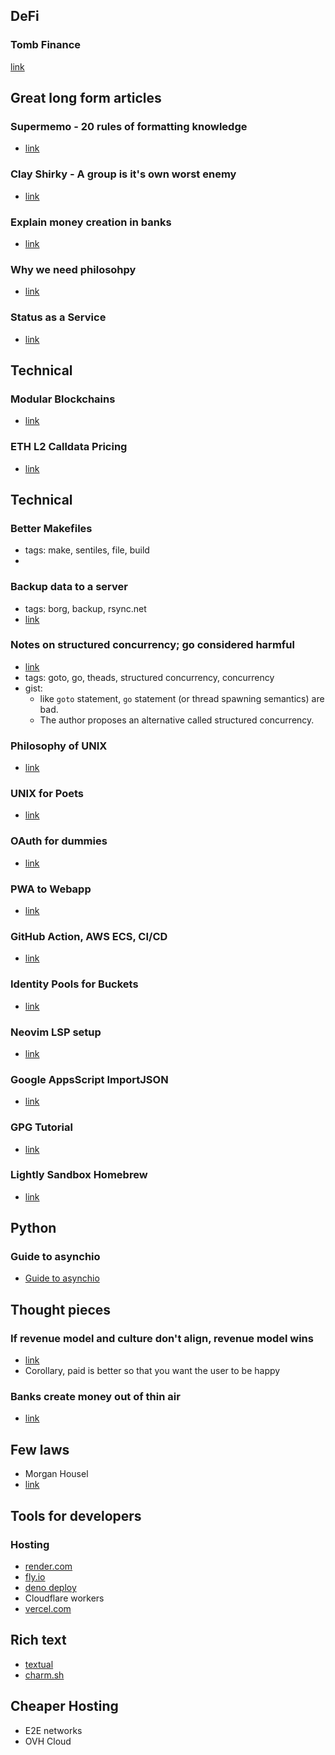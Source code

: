 ## DeFi

### Tomb Finance
[link](https://medium.com/@bonnotguillaume/defi-tomb-finance-ftm-on-steroids-with-farming-auto-compounding-using-grim-finance-9b40bb57c108)

## Great long form articles

### Supermemo - 20 rules of formatting knowledge
- [link](super-memory.com/articles/20rules.htm)

### Clay Shirky - A group is it's own worst enemy
- [link](https://www.gwern.net/docs/technology/2005-shirky-agroupisitsownworstenemy.pdf)

### Explain money creation in banks
- [link](https://www.attejuvonen.fi/money-out-of-thin-air/)

### Why we need philosohpy
- [link](https://markmanson.net/why-we-all-need-philosophy)

### Status as a Service
- [link](https://www.eugenewei.com/blog/2019/2/19/status-as-a-service)

## Technical

### Modular Blockchains
- [link](https://mirror.xyz/yicheng.eth/7q29a3lMXkG2f51-BrTLxovS3tqnwf4qi7_VWFhnqKc)

### ETH L2 Calldata Pricing
- [link](https://forum.celestia.org/t/ethereum-rollup-call-data-pricing-analysis/141)

## Technical

### Better Makefiles
- tags: make, sentiles, file, build
- [link]:(https://tech.davis-hansson.com/p/make/)

### Backup data to a server
- tags: borg, backup, rsync.net
- [link](https://magnusson.io/post/backups/)

### Notes on structured concurrency; go considered harmful
- [link](https://vorpus.org/blog/notes-on-structured-concurrency-or-go-statement-considered-harmful/)
- tags: goto, go, theads, structured concurrency, concurrency
- gist:
    - like `goto` statement, `go` statement (or thread spawning semantics) are bad.
    - The author proposes an alternative called structured concurrency.

### Philosophy of UNIX
- [link](https://homepage.cs.uri.edu/~thenry/resources/unix_art/ch01s06.html)

### UNIX for Poets
- [link](web.stanford.edu/class/cs124/kwc-unix-for-poets.pdf)

### OAuth for dummies
- [link](https://marktrapp.com/blog/2009/09/17/oauth-dummies/)

### PWA to Webapp
- [link](https://www.simicart.com/blog/pwa-app-stores/)

### GitHub Action, AWS ECS, CI/CD
- [link](https://medium.com/javascript-in-plain-english/deploy-your-node-app-to-aws-container-service-via-github-actions-build-a-pipeline-c114adeb8903)

### Identity Pools for Buckets
- [link](https://haydnjmorris.medium.com/uploading-photos-to-aws-s3-getting-started-with-cognito-and-iam-c96ba5b5496d)

### Neovim LSP setup
- [link](https://www.integralist.co.uk/posts/neovim/)

### Google AppsScript ImportJSON
- [link](https://blog.coingecko.com/import-coingecko-cryptocurrency-data-into-google-sheets/)

### GPG Tutorial
- [link](https://danielpecos.com/2019/03/30/how-to-rotate-your-openpgp-gnupg-keys/)

### Lightly Sandbox Homebrew
- [link](https://gist.github.com/pudquick/29bc95b6c49703992981864e48f8e341)

## Python

### Guide to asynchio
- [Guide to asynchio](https://www.integralist.co.uk/posts/python-asyncio/)

## Thought pieces

### If revenue model and culture don't align, revenue model wins
- [link](https://somehowmanage.com/2020/09/20/revenue-model-not-culture-is-the-dominant-term/)
- Corollary, paid is better so that you want the user to be happy

### Banks create money out of thin air
- [link](https://www.attejuvonen.fiundefined/money-out-of-thin-air/)

## Few laws
- Morgan Housel
- [link](https://www.collaborativefund.com/blog/a-few-rules/)

## Tools for developers

### Hosting
- [render.com](https://render.com)
- [fly.io](https://fly.io)
- [deno deploy](https://deno.com/deploy)
- Cloudflare workers
- [vercel.com](https://vercel.com)

## Rich text
- [textual](https://textual.io)
- [charm.sh](https://charm.sh)

## Cheaper Hosting
- E2E networks
- OVH Cloud



